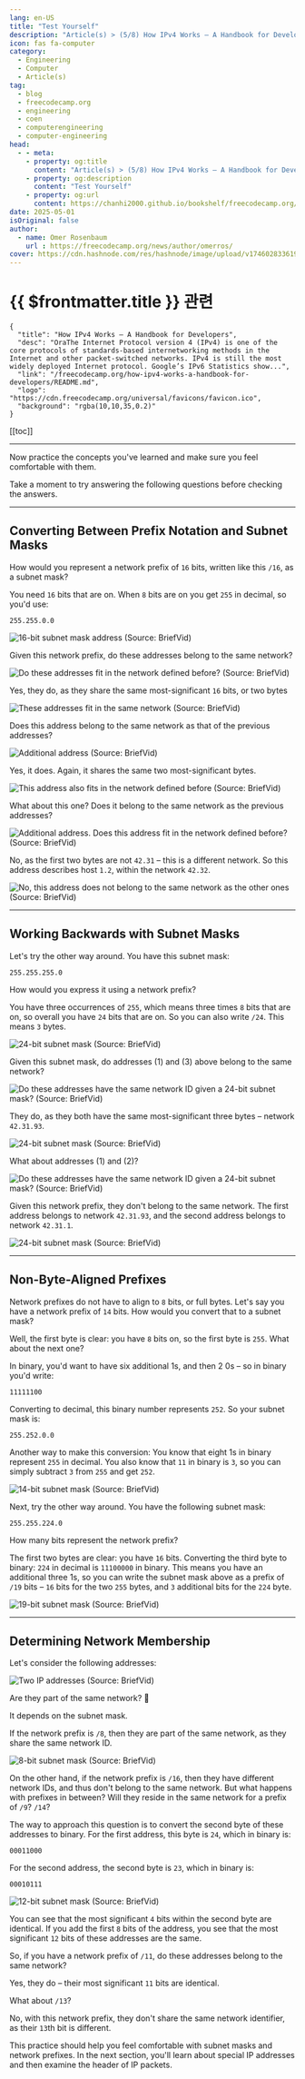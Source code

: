 ```yaml
---
lang: en-US
title: "Test Yourself"
description: "Article(s) > (5/8) How IPv4 Works – A Handbook for Developers" 
icon: fas fa-computer
category:
  - Engineering
  - Computer
  - Article(s)
tag:
  - blog
  - freecodecamp.org
  - engineering
  - coen
  - computerengineering
  - computer-engineering
head:
  - - meta:
    - property: og:title
      content: "Article(s) > (5/8) How IPv4 Works – A Handbook for Developers"
    - property: og:description
      content: "Test Yourself"
    - property: og:url
      content: https://chanhi2000.github.io/bookshelf/freecodecamp.org/how-ipv4-works-a-handbook-for-developers/test-yourself.html
date: 2025-05-01
isOriginal: false
author:
  - name: Omer Rosenbaum
    url : https://freecodecamp.org/news/author/omerros/
cover: https://cdn.hashnode.com/res/hashnode/image/upload/v1746028336196/79d97781-a9b8-4be3-86a1-47322e9640ff.png
---
```


# {{ $frontmatter.title }} 관련

```component VPCard
{
  "title": "How IPv4 Works – A Handbook for Developers",
  "desc": "OraThe Internet Protocol version 4 (IPv4) is one of the core protocols of standards-based internetworking methods in the Internet and other packet-switched networks. IPv4 is still the most widely deployed Internet protocol. Google’s IPv6 Statistics show...",
  "link": "/freecodecamp.org/how-ipv4-works-a-handbook-for-developers/README.md",
  "logo": "https://cdn.freecodecamp.org/universal/favicons/favicon.ico",
  "background": "rgba(10,10,35,0.2)"
}
```

[[toc]]

---

<SiteInfo
  name="How IPv4 Works – A Handbook for Developers"
  desc="OraThe Internet Protocol version 4 (IPv4) is one of the core protocols of standards-based internetworking methods in the Internet and other packet-switched networks. IPv4 is still the most widely deployed Internet protocol. Google’s IPv6 Statistics show..."
  url="https://freecodecamp.org/news/how-ipv4-works-a-handbook-for-developers#heading-test-yourself"
  logo="https://cdn.freecodecamp.org/universal/favicons/favicon.ico"
  preview="https://cdn.hashnode.com/res/hashnode/image/upload/v1746028336196/79d97781-a9b8-4be3-86a1-47322e9640ff.png"/>

Now practice the concepts you've learned and make sure you feel comfortable with them.

Take a moment to try answering the following questions before checking the answers.

---

## Converting Between Prefix Notation and Subnet Masks

How would you represent a network prefix of `16` bits, written like this `/16`, as a subnet mask?

You need `16` bits that are on. When `8` bits are on you get `255` in decimal, so you'd use:

```plaintext
255.255.0.0
```

![16-bit subnet mask address<br/>(Source: <FontIcon icon="fa-brands fa-youtube"/>`BriefVid`)](https://cdn.hashnode.com/res/hashnode/image/upload/v1744465135834/ff449f60-e660-4fea-b427-994a87be2c89.png)

Given this network prefix, do these addresses belong to the same network?

![Do these addresses fit in the network defined before?<br/>(Source: <FontIcon icon="fa-brands fa-youtube"/>`BriefVid`)](https://cdn.hashnode.com/res/hashnode/image/upload/v1744465178617/ef7ddeca-86b2-4bb2-8e1d-471ef4f64a45.png)

Yes, they do, as they share the same most-significant `16` bits, or two bytes

![These addresses fit in the same network<br/>(Source: <FontIcon icon="fa-brands fa-youtube"/>`BriefVid`)](https://cdn.hashnode.com/res/hashnode/image/upload/v1744465209149/25744a22-16b3-484d-9821-12920dd59be4.png)

Does this address belong to the same network as that of the previous addresses?

![Additional address<br/>(Source: <FontIcon icon="fa-brands fa-youtube"/>`BriefVid`)](https://cdn.hashnode.com/res/hashnode/image/upload/v1744465232371/92bcb42c-5067-43e6-8cec-1eae9347d16a.png)

Yes, it does. Again, it shares the same two most-significant bytes.

![This address also fits in the network defined before<br/>(Source: <FontIcon icon="fa-brands fa-youtube"/>`BriefVid`)](https://cdn.hashnode.com/res/hashnode/image/upload/v1744465259087/a4b9c525-3b4d-4501-bcf8-db62ebf47247.png)

What about this one? Does it belong to the same network as the previous addresses?

![Additional address. Does this address fit in the network defined before?<br/>(Source: <FontIcon icon="fa-brands fa-youtube"/>`BriefVid`)](https://cdn.hashnode.com/res/hashnode/image/upload/v1744465285214/f57fd6c2-7665-4565-943e-959b981fedc8.png)

No, as the first two bytes are not `42.31` – this is a different network. So this address describes host `1.2`, within the network `42.32`.

![No, this address does not belong to the same network as the other ones<br/>(Source: <FontIcon icon="fa-brands fa-youtube"/>`BriefVid`)](https://cdn.hashnode.com/res/hashnode/image/upload/v1744465302503/0fdd959f-2d10-4a56-826d-e71604ca5267.png)

---

## Working Backwards with Subnet Masks

Let's try the other way around. You have this subnet mask:

```plaintext
255.255.255.0
```

How would you express it using a network prefix?

You have three occurrences of `255`, which means three times `8` bits that are on, so overall you have `24` bits that are on. So you can also write `/24`. This means `3` bytes.

![24-bit subnet mask<br/>(Source: <FontIcon icon="fa-brands fa-youtube"/>`BriefVid`)](https://cdn.hashnode.com/res/hashnode/image/upload/v1744465331643/b1f3ab4c-8e7e-449d-8879-fee3bf90ce1c.png)

Given this subnet mask, do addresses (1) and (3) above belong to the same network?

![Do these addresses have the same network ID given a 24-bit subnet mask?<br/>(Source: <FontIcon icon="fa-brands fa-youtube"/>`BriefVid`)](https://cdn.hashnode.com/res/hashnode/image/upload/v1744465436680/ca71584d-53dc-4116-a109-d32c11e997ef.png)

They do, as they both have the same most-significant three bytes – network `42.31.93`.

![24-bit subnet mask<br/>(Source: <FontIcon icon="fa-brands fa-youtube"/>`BriefVid`)](https://cdn.hashnode.com/res/hashnode/image/upload/v1744465461745/c01f5958-f675-45c5-bc41-de857483e25d.png)

What about addresses (1) and (2)?

![Do these addresses have the same network ID given a 24-bit subnet mask?<br/>(Source: <FontIcon icon="fa-brands fa-youtube"/>`BriefVid`)](https://cdn.hashnode.com/res/hashnode/image/upload/v1744465532664/a0ef8f73-27d5-4488-98a9-1dbeaf457797.png)

Given this network prefix, they don't belong to the same network. The first address belongs to network `42.31.93`, and the second address belongs to network `42.31.1`.

![24-bit subnet mask<br/>(Source: <FontIcon icon="fa-brands fa-youtube"/>`BriefVid`)](https://cdn.hashnode.com/res/hashnode/image/upload/v1744465498737/6d4cb056-126a-422f-94bc-4392a996869c.png)

---

## Non-Byte-Aligned Prefixes

Network prefixes do not have to align to `8` bits, or full bytes. Let's say you have a network prefix of `14` bits. How would you convert that to a subnet mask?

Well, the first byte is clear: you have `8` bits on, so the first byte is `255`. What about the next one?

In binary, you'd want to have six additional 1s, and then 2 0s – so in binary you'd write:

```plaintext
11111100
```

Converting to decimal, this binary number represents `252`. So your subnet mask is:

```plaintext
255.252.0.0
```

Another way to make this conversion: You know that eight 1s in binary represent `255` in decimal. You also know that `11` in binary is `3`, so you can simply subtract `3` from `255` and get `252`.

![14-bit subnet mask<br/>(Source: <FontIcon icon="fa-brands fa-youtube"/>`BriefVid`)](https://cdn.hashnode.com/res/hashnode/image/upload/v1744465576989/bb1a90c1-1563-4970-b0f5-e0f502e82563.png)

Next, try the other way around. You have the following subnet mask:

```plaintext
255.255.224.0
```

How many bits represent the network prefix?

The first two bytes are clear: you have `16` bits. Converting the third byte to binary: `224` in decimal is `11100000` in binary. This means you have an additional three 1s, so you can write the subnet mask above as a prefix of `/19` bits – `16` bits for the two `255` bytes, and `3` additional bits for the `224` byte.

![19-bit subnet mask<br/>(Source: <FontIcon icon="fa-brands fa-youtube"/>`BriefVid`)](https://cdn.hashnode.com/res/hashnode/image/upload/v1744465642118/2587e3bc-0c88-48a9-b876-b96fd3a493d1.png)

---

## Determining Network Membership

Let's consider the following addresses:

![Two IP addresses<br/>(Source: <FontIcon icon="fa-brands fa-youtube"/>`BriefVid`)](https://cdn.hashnode.com/res/hashnode/image/upload/v1744465744667/86337750-0f67-4ed7-b8c2-7d6fcf330a71.png)

Are they part of the same network? 🤔

It depends on the subnet mask.

If the network prefix is `/8`, then they are part of the same network, as they share the same network ID.

![8-bit subnet mask<br/>(Source: <FontIcon icon="fa-brands fa-youtube"/>`BriefVid`)](https://cdn.hashnode.com/res/hashnode/image/upload/v1744465761356/67c590e1-daf5-4276-96ff-a39ee914d2d3.png)

On the other hand, if the network prefix is `/16`, then they have different network IDs, and thus don't belong to the same network. But what happens with prefixes in between? Will they reside in the same network for a prefix of `/9`? `/14`?

The way to approach this question is to convert the second byte of these addresses to binary. For the first address, this byte is `24`, which in binary is:

```plaintext
00011000
```

For the second address, the second byte is `23`, which in binary is:

```plaintext
00010111
```

![12-bit subnet mask<br/>(Source: <FontIcon icon="fa-brands fa-youtube"/>`BriefVid`)](https://cdn.hashnode.com/res/hashnode/image/upload/v1744465797029/fcbc4bd8-e273-4032-afb3-f10e2028738b.png)

You can see that the most significant `4` bits within the second byte are identical. If you add the first `8` bits of the address, you see that the most significant `12` bits of these addresses are the same.

So, if you have a network prefix of `/11`, do these addresses belong to the same network?

Yes, they do – their most significant `11` bits are identical.

What about `/13`?

No, with this network prefix, they don't share the same network identifier, as their `13`th bit is different.

This practice should help you feel comfortable with subnet masks and network prefixes. In the next section, you'll learn about special IP addresses and then examine the header of IP packets.
